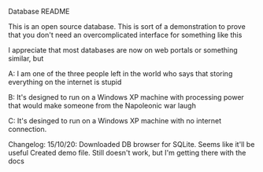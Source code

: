 
Database README

This is an open source database. This is sort of a demonstration to prove that you don't need an overcomplicated interface for something like this

I appreciate that most databases are now on web portals or something similar, but 

A: I am one of the three people left in the world who says that storing everything on the internet is stupid

B: It's designed to run on a Windows XP machine with processing power that would make someone from the Napoleonic war laugh

C: It's desinged to run on a Windows XP machine with no internet connection.

Changelog:
15/10/20:
        Downloaded DB browser for SQLite. Seems like it'll be useful
        Created demo file. Still doesn't work, but I'm getting there with the docs
